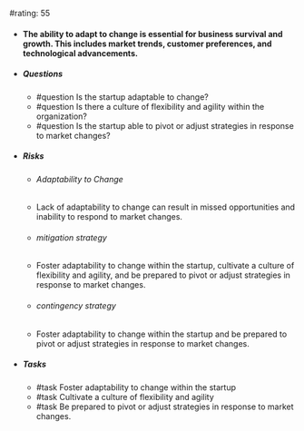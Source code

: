 #rating: 55
- #### The ability to adapt to change is essential for business survival and growth. This includes market trends, customer preferences, and technological advancements.
- ##### Questions
  - #question Is the startup adaptable to change?
  - #question Is there a culture of flexibility and agility within the organization?
  - #question Is the startup able to pivot or adjust strategies in response to market changes?
- ##### Risks

  - ###### Adaptability to Change
  - Lack of adaptability to change can result in missed opportunities and inability to respond to market changes.
  - ###### mitigation strategy
  - Foster adaptability to change within the startup, cultivate a culture of flexibility and agility, and be prepared to pivot or adjust strategies in response to market changes.
  - ###### contingency strategy
  - Foster adaptability to change within the startup and be prepared to pivot or adjust strategies in response to market changes.
- ##### Tasks
  - #task Foster adaptability to change within the startup
  - #task  Cultivate a culture of flexibility and agility
  - #task  Be prepared to pivot or adjust strategies in response to market changes.


